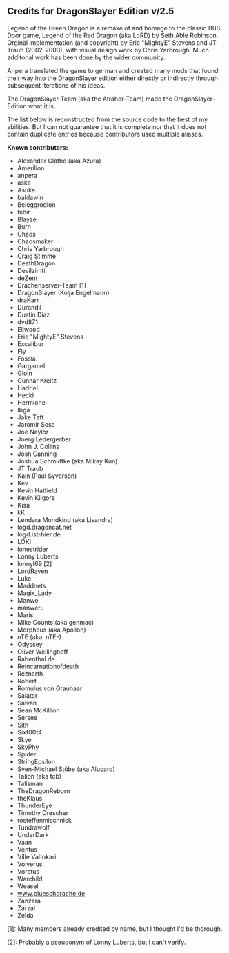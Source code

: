 ## Credits for DragonSlayer Edition v/2.5

Legend of the Green Dragon is a remake of and homage to the classic BBS Door game, Legend of the Red Dragon (aka LoRD) by Seth Able Robinson.
Orginal implementation (and copyright) by Eric "MightyE" Stevens and JT Traub (2002-2003), with visual design work by Chris Yarbrough.
Much additonal work has been done by the wider community.

Anpera translated the game to german and created many mods that found their way into the DragonSlayer edition either directly or indirectly through subsequent iterations of his ideas.

The DragonSlayer-Team (aka the Atrahor-Team) made the DragonSlayer-Edition what it is.

The list below is reconstructed from the source code to the best of my abilities. But I can not guarantee that it is complete nor that it does not contain duplicate entries because contributors used multiple aliases.

**Known contributors:**

* Alexander Glatho (aka Azura)
* Amerilion
* anpera
* aska
* Asuka
* baldawin
* Beleggrodion
* bibir
* Blayze
* Burn
* Chaos
* Chaosmaker
* Chris Yarbrough
* Craig Stimme
* DeathDragon
* Devilzimti
* deZent
* Drachenserver-Team [1]
* DragonSlayer (Kolja Engelmann)
* draKarr
* Durandil
* Dustin Diaz
* dvd871
* Eliwood
* Eric "MightyE" Stevens
* Excalibur
* Fly
* Fossla
* Gargamel
* Gloin
* Gunnar Kreitz
* Hadriel
* Hecki
* Hermione
* Ibga
* Jake Taft
* Jaromir Sosa
* Joe Naylor
* Joerg Ledergerber
* John J. Collins
* Josh Canning
* Joshua Schmidtke (aka Mikay Kun)
* JT Traub
* Kain (Paul Syverson)
* Kev
* Kevin Hatfield
* Kevin Kilgore
* Kisa
* kK
* Lendara Mondkind (aka Lisandra)
* logd.dragoncat.net
* logd.ist-hier.de
* LOKI
* lonestrider
* Lonny Luberts
* lonnyl69 [2]
* LordRaven
* Luke
* Maddnets
* Magix_Lady
* Manwe
* manweru
* Maris
* Mike Counts (aka genmac)
* Morpheus (aka Apollon)
* nTE (aka: nTE-)
* Odyssey
* Oliver Wellinghoff
* Rabenthal.de
* Reincarnationofdeath
* Reznarth
* Robert
* Romulus von Grauhaar
* Salator
* Salvan
* Sean McKillion
* Sersee
* Sith
* Sixf00t4
* Skye
* SkyPhy
* Spider
* StringEpsilon
* Sven-Michael Stübe (aka Alucard)
* Talion (aka tcb)
* Talisman
* TheDragonReborn
* theKlaus
* ThunderEye
* Timothy Drescher
* tosteffenmischnick
* Tundrawolf
* UnderDark
* Vaan
* Ventus
* Ville Valtokari
* Volverus
* Voratus
* Warchild
* Weasel
* www.plueschdrache.de
* Zanzara
* Zarzal
* Zelda

[1]: Many members already credited by name, but I thought I'd be thorough.

[2]: Probably a pseudonym of Lonny Luberts, but I can't verify.